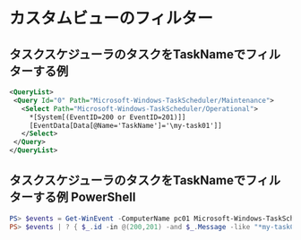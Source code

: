 ﻿# カスタムビューのフィルター

## タスクスケジューラのタスクをTaskNameでフィルターする例

```xml
<QueryList>
 <Query Id="0" Path="Microsoft-Windows-TaskScheduler/Maintenance">
   <Select Path="Microsoft-Windows-TaskScheduler/Operational">
     *[System[(EventID=200 or EventID=201)]]
     [EventData[Data[@Name='TaskName']='\my-task01']]
   </Select>
 </Query>
</QueryList>
```

## タスクスケジューラのタスクをTaskNameでフィルターする例 PowerShell

```powershell
PS> $events = Get-WinEvent -ComputerName pc01 Microsoft-Windows-TaskScheduler/Operational -MaxEvents 100
PS> $events | ? { $_.id -in @(200,201) -and $_.Message -like "*my-task01*" } | fl
```
